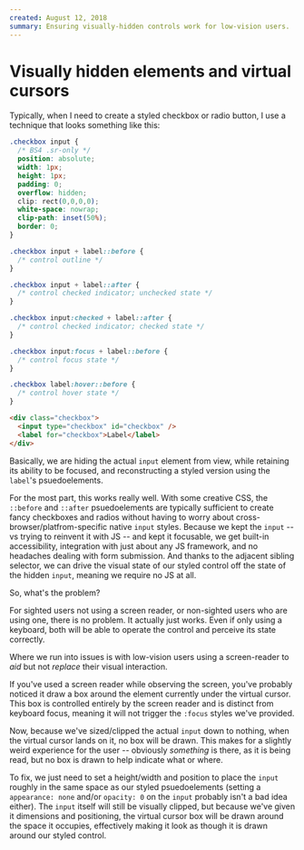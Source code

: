```yaml
---
created: August 12, 2018
summary: Ensuring visually-hidden controls work for low-vision users.
---
```


# Visually hidden elements and virtual cursors

Typically, when I need to create a styled checkbox or radio button, I use a technique that looks something like this:

```css
.checkbox input {
  /* BS4 .sr-only */
  position: absolute;
  width: 1px;
  height: 1px;
  padding: 0;
  overflow: hidden;
  clip: rect(0,0,0,0);
  white-space: nowrap;
  clip-path: inset(50%);
  border: 0;
}

.checkbox input + label::before {
  /* control outline */
}

.checkbox input + label::after {
  /* control checked indicator; unchecked state */
}

.checkbox input:checked + label::after {
  /* control checked indicator; checked state */
}

.checkbox input:focus + label::before {
  /* control focus state */
}

.checkbox label:hover::before {
  /* control hover state */
}
```

```html
<div class="checkbox">
  <input type="checkbox" id="checkbox" />
  <label for="checkbox">Label</label>
</div>
```

Basically, we are hiding the actual `input` element from view, while retaining its ability to be focused, and reconstructing a styled version using the `label`'s psuedoelements.

For the most part, this works really well. With some creative CSS, the `::before` and `::after` psuedoelements are typically sufficient to create fancy checkboxes and radios without having to worry about cross-browser/platfrom-specific native `input` styles. Because we kept the `input` -- vs trying to reinvent it with JS -- and kept it focusable, we get built-in accessibility, integration with just about any JS framework, and no headaches dealing with form submission. And thanks to the adjacent sibling selector, we can drive the visual state of our styled control off the state of the hidden `input`, meaning we require no JS at all.

So, what's the problem?

For sighted users not using a screen reader, or non-sighted users who are using one, there is no problem. It actually just works. Even if only using a keyboard, both will be able to operate the control and perceive its state correctly. 

Where we run into issues is with low-vision users using a screen-reader to *aid* but not *replace* their visual interaction. 

If you've used a screen reader while observing the screen, you've probably noticed it draw a box around the element currently under the virtual cursor. This box is controlled entirely by the screen reader and is distinct from keyboard focus, meaning it will not trigger the `:focus` styles we've provided.

Now, because we've sized/clipped the actual `input` down to nothing, when the virtual cursor lands on it, no box will be drawn. This makes for a slightly weird experience for the user -- obviously *something* is there, as it is being read, but no box is drawn to help indicate what or where.

To fix, we just need to set a height/width and position to place the `input` roughly in the same space as our styled psuedoelements (setting a `appearance: none` and/or `opacity: 0` on the `input` probably isn't a bad idea either). The `input` itself will still be visually clipped, but because we've given it dimensions and positioning, the virtual cursor box will be drawn around the space it occupies, effectively making it look as though it is drawn around our styled control.
